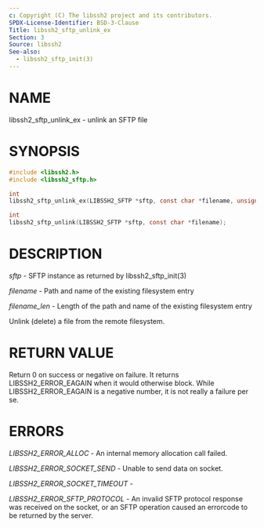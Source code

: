 ```yaml
---
c: Copyright (C) The libssh2 project and its contributors.
SPDX-License-Identifier: BSD-3-Clause
Title: libssh2_sftp_unlink_ex
Section: 3
Source: libssh2
See-also:
  - libssh2_sftp_init(3)
---
```


# NAME

libssh2_sftp_unlink_ex - unlink an SFTP file

# SYNOPSIS

~~~c
#include <libssh2.h>
#include <libssh2_sftp.h>

int
libssh2_sftp_unlink_ex(LIBSSH2_SFTP *sftp, const char *filename, unsigned int filename_len);

int
libssh2_sftp_unlink(LIBSSH2_SFTP *sftp, const char *filename);
~~~

# DESCRIPTION

*sftp* - SFTP instance as returned by libssh2_sftp_init(3)

*filename* - Path and name of the existing filesystem entry

*filename_len* - Length of the path and name of the existing
filesystem entry

Unlink (delete) a file from the remote filesystem.

# RETURN VALUE

Return 0 on success or negative on failure. It returns
LIBSSH2_ERROR_EAGAIN when it would otherwise block. While
LIBSSH2_ERROR_EAGAIN is a negative number, it is not really a failure per se.

# ERRORS

*LIBSSH2_ERROR_ALLOC* - An internal memory allocation call failed.

*LIBSSH2_ERROR_SOCKET_SEND* - Unable to send data on socket.

*LIBSSH2_ERROR_SOCKET_TIMEOUT* -

*LIBSSH2_ERROR_SFTP_PROTOCOL* - An invalid SFTP protocol response was
received on the socket, or an SFTP operation caused an errorcode to
be returned by the server.
